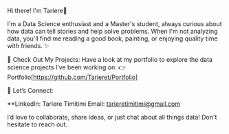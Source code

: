 Hi there! I'm Tariere👋

I'm a Data Science enthusiast and a Master's student, always curious about how data can tell stories and help solve problems. When I'm not analyzing data, you'll find me reading a good book, painting, or enjoying quality time with friends. ✨


🚀 Check Out My Projects:
Have a look at my portfolio to explore the data science projects I’ve been working on: 👉 Portfolio[https://github.com/Tarieret/Portfolio] 

💌 Let’s Connect:

**LinkedIn: Tariere Timitimi
Email: tarieretimitimi@gmail.com

I’d love to collaborate, share ideas, or just chat about all things data! Don't hesitate to reach out. 
